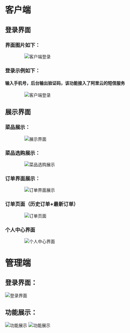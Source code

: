# 客户端
## 登录界面
### 界面图片如下：
&nbsp;&nbsp;&nbsp;&nbsp;&nbsp;&nbsp;&nbsp;&nbsp;&nbsp;&nbsp;&nbsp;&nbsp;&nbsp;&nbsp;&nbsp;&nbsp;![客户端登录](./readme/1.png)
### 登录示例如下：
#### 输入手机号，后台输出验证码，该功能接入了阿里云的短信服务
&nbsp;&nbsp;&nbsp;&nbsp;&nbsp;&nbsp;&nbsp;&nbsp;&nbsp;&nbsp;&nbsp;&nbsp;&nbsp;&nbsp;&nbsp;&nbsp;![客户端登录](./readme/2.png)
## 展示界面
### 菜品展示：
&nbsp;&nbsp;&nbsp;&nbsp;&nbsp;&nbsp;&nbsp;&nbsp;&nbsp;&nbsp;&nbsp;&nbsp;&nbsp;&nbsp;&nbsp;&nbsp;![展示界面](./readme/3.png)
### 菜品选购展示：
&nbsp;&nbsp;&nbsp;&nbsp;&nbsp;&nbsp;&nbsp;&nbsp;&nbsp;&nbsp;&nbsp;&nbsp;&nbsp;&nbsp;&nbsp;&nbsp;![菜品选购展示](./readme/4.png)
### 订单界面展示：
&nbsp;&nbsp;&nbsp;&nbsp;&nbsp;&nbsp;&nbsp;&nbsp;&nbsp;&nbsp;&nbsp;&nbsp;&nbsp;&nbsp;&nbsp;&nbsp;![订单界面展示](./readme/5.png)
### 订单页面（历史订单+最新订单）
&nbsp;&nbsp;&nbsp;&nbsp;&nbsp;&nbsp;&nbsp;&nbsp;&nbsp;&nbsp;&nbsp;&nbsp;&nbsp;&nbsp;&nbsp;&nbsp;![订单页面](./readme/6.png)
### 个人中心界面
&nbsp;&nbsp;&nbsp;&nbsp;&nbsp;&nbsp;&nbsp;&nbsp;&nbsp;&nbsp;&nbsp;&nbsp;&nbsp;&nbsp;&nbsp;&nbsp;![个人中心界面](./readme/7.png)

# 管理端
## 登录界面：
![登录界面](./readme/8.png)
## 功能展示：
![功能展示](./readme/9.png)
![功能展示](./readme/10.png)

